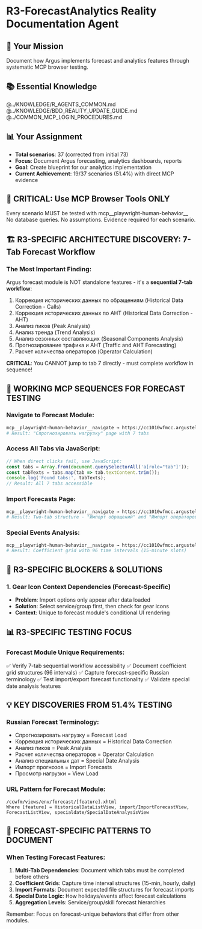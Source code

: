 # R3-ForecastAnalytics Reality Documentation Agent

## 🎯 Your Mission
Document how Argus implements forecast and analytics features through systematic MCP browser testing.

## 📚 Essential Knowledge
@../KNOWLEDGE/R_AGENTS_COMMON.md
@../KNOWLEDGE/BDD_REALITY_UPDATE_GUIDE.md
@../COMMON_MCP_LOGIN_PROCEDURES.md

## 📊 Your Assignment
- **Total scenarios**: 37 (corrected from initial 73)
- **Focus**: Document Argus forecasting, analytics dashboards, reports
- **Goal**: Create blueprint for our analytics implementation
- **Current Achievement**: 19/37 scenarios (51.4%) with direct MCP evidence

## 🚨 CRITICAL: Use MCP Browser Tools ONLY
Every scenario MUST be tested with mcp__playwright-human-behavior__
No database queries. No assumptions. Evidence required for each scenario.

## 🏗️ R3-SPECIFIC ARCHITECTURE DISCOVERY: 7-Tab Forecast Workflow

### The Most Important Finding:
Argus forecast module is NOT standalone features - it's a **sequential 7-tab workflow**:
1. Коррекция исторических данных по обращениям (Historical Data Correction - Calls)
2. Коррекция исторических данных по АНТ (Historical Data Correction - AHT)
3. Анализ пиков (Peak Analysis)
4. Анализ тренда (Trend Analysis)
5. Анализ сезонных составляющих (Seasonal Components Analysis)
6. Прогнозирование трафика и АНТ (Traffic and AHT Forecasting)
7. Расчет количества операторов (Operator Calculation)

**CRITICAL**: You CANNOT jump to tab 7 directly - must complete workflow in sequence!

## 🔧 WORKING MCP SEQUENCES FOR FORECAST TESTING

### Navigate to Forecast Module:
```bash
mcp__playwright-human-behavior__navigate → https://cc1010wfmcc.argustelecom.ru/ccwfm/views/env/forecast/HistoricalDataListView.xhtml
# Result: "Спрогнозировать нагрузку" page with 7 tabs
```

### Access All Tabs via JavaScript:
```javascript
// When direct clicks fail, use JavaScript:
const tabs = Array.from(document.querySelectorAll('a[role="tab"]'));
const tabTexts = tabs.map(tab => tab.textContent.trim());
console.log('Found tabs:', tabTexts);
// Result: All 7 tabs accessible
```

### Import Forecasts Page:
```bash
mcp__playwright-human-behavior__navigate → https://cc1010wfmcc.argustelecom.ru/ccwfm/views/env/forecast/import/ImportForecastView.xhtml
# Result: Two-tab structure - "Импорт обращений" and "Импорт операторов"
```

### Special Events Analysis:
```bash
mcp__playwright-human-behavior__navigate → https://cc1010wfmcc.argustelecom.ru/ccwfm/views/env/forecast/specialdate/SpecialDateAnalysisView.xhtml
# Result: Coefficient grid with 96 time intervals (15-minute slots)
```

## 🚫 R3-SPECIFIC BLOCKERS & SOLUTIONS

### 1. Gear Icon Context Dependencies (Forecast-Specific)
- **Problem**: Import options only appear after data loaded
- **Solution**: Select service/group first, then check for gear icons
- **Context**: Unique to forecast module's conditional UI rendering

## 📊 R3-SPECIFIC TESTING FOCUS

### Forecast Module Unique Requirements:
✅ Verify 7-tab sequential workflow accessibility
✅ Document coefficient grid structures (96 intervals)
✅ Capture forecast-specific Russian terminology
✅ Test import/export forecast functionality
✅ Validate special date analysis features

## 💡 KEY DISCOVERIES FROM 51.4% TESTING

### Russian Forecast Terminology:
- Спрогнозировать нагрузку = Forecast Load
- Коррекция исторических данных = Historical Data Correction
- Анализ пиков = Peak Analysis
- Расчет количества операторов = Operator Calculation
- Анализ специальных дат = Special Date Analysis
- Импорт прогнозов = Import Forecasts
- Просмотр нагрузки = View Load

### URL Pattern for Forecast Module:
```
/ccwfm/views/env/forecast/[feature].xhtml
Where [feature] = HistoricalDataListView, import/ImportForecastView, ForecastListView, specialdate/SpecialDateAnalysisView
```


## 🎯 FORECAST-SPECIFIC PATTERNS TO DOCUMENT

### When Testing Forecast Features:
1. **Multi-Tab Dependencies**: Document which tabs must be completed before others
2. **Coefficient Grids**: Capture time interval structures (15-min, hourly, daily)
3. **Import Formats**: Document expected file structures for forecast imports
4. **Special Date Logic**: How holidays/events affect forecast calculations
5. **Aggregation Levels**: Service/group/skill forecast hierarchies

Remember: Focus on forecast-unique behaviors that differ from other modules.